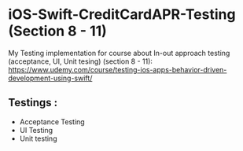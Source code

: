 # iOS-Swift-CreditCardAPR-Testing (Section 8 - 11)

My Testing implementation for course about In-out approach testing (acceptance, UI, Unit tesing) (section 8 - 11): https://www.udemy.com/course/testing-ios-apps-behavior-driven-development-using-swift/

## Testings : 
- Acceptance Testing
- UI Testing
- Unit testing

